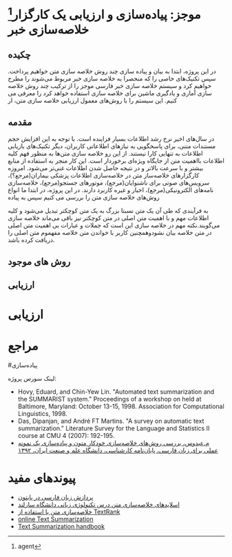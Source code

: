 موجز: پیاده‌‌سازی و ارزیابی یک کارگزار[^1] خلاصه‌سازی خبر
=====================================================
## چکیده
در این پروژه، ابتدا به بیان و پیاده سازی چند روش خلاصه سازی متن خواهیم پرداخت. سپس تکنیک‌های خاصی را که منحصرا به خلاصه سازی خبر مربوط می‌شوند را مطرح خواهیم کرد و سیستم خلاصه سازی خبر فارسی موجز را از ترکیب چند روش خلاصه سازی آماری و یادگیری ماشین برای خلاصه سازی استفاده خواهد کرد را معرفی می کنیم. این سیستم را با روش‌های معمول ارزیابی خلاصه سازی متن، ار


## مقدمه
در سال‌های اخیر نرخ رشد اطلاعات بسیار فزاینده است. با توجه به این افزایش حجم مستندات متنی، برای پاسخگویی به نیاز‌های اطلاعاتی کاربران، دیگر تکنیک‌های بازیابی اطلاعات به تنهایی کارا نیستند. از این رو خلاصه سازی متن‌ها به منظور فهم کلیه اطلاعات بااهمیت متن از جایگاه ویژه‌ای برخوردار است. این‌ کار منجر به استفاده از منابع بیشتر و با سرعت بالاتر و در نتیجه حاصل شدن اطلاعات غنی‌تر می‌شود. امروزه کارگزار‌های خلاصه‌ساز متن در خلاصه‌سازی اطلاعات پزشکی بیماران(مرجع؟)، سرویس‌های صوتی برای ناشنوایان(مرجع)، موتورهای جستجو(مرجع)، خلاصه‌سازی نامه‌‌های الکترونیکی(مرجع)، اخبار و غیره کاربرد دارند.
در این پروژه،‌ در ابتدا ما انواع روش‌های خلاصه سازی متن را بررسی می کنیم سپس به پیاده 



به فرآیندی که طی آن یک متن نسبتا بزرگ به یک متن کوچکتر تبدیل می‌شود و کلیه اطلاعات مهم و با اهمیت متن اصلی در متن کوچکتر نیز باقی می‌ماند خلاصه سازی می‌گویند.نکته مهم در خلاصه سازی این است که جملات و عبارات بی اهمیت متن اصلی در متن خلاصه بیان نشودوهمچنین کاربر با خواندن متن خلاصه مفهموم متن اصلی را دریافت کرده باشد. 


## روش های موجود


## ارزیابی



# ارزیابی

# مراجع

#پیاده‌سازی

لینک سورس پروژه:


+ Hovy, Eduard, and Chin-Yew Lin. "Automated text summarization and the SUMMARIST system." Proceedings of a workshop on held at Baltimore, Maryland: October 13-15, 1998. Association for Computational Linguistics, 1998.
+ Das, Dipanjan, and André FT Martins. "A survey on automatic text summarization." Literature Survey for the Language and Statistics II course at CMU 4 (2007): 192-195.
+ [م.عبدوس، بررسی روش‌های خلاصه‌سازی خودکار متون و پیاده‌سازی یک نمونه عملی برای زبان فارسی، پایان‌نامه کارشناسی، دانشگاه علم و صنعت ایران، ۱۳۹۲](http://bayanbox.ir/id/4450824027451101101?download) 

# پیوندهای مفید
+ [پردازش زبان فارسی در پایتون](http://www.sobhe.ir/hazm)
+ [اسلایدهای خلاصه‌سازی متن درس تکنولوژی زبانی دانشگاه  سارلند](http://www.coli.uni-saarland.de/courses/LT1/2012/slides/summarization_lecture_WS1213.pdf)
+ [خلاصه‌سازی متن با استفاده از TextRank](http://joshbohde.com/blog/document-summarization)
+ [online Text Summarization](http://www.tools4noobs.com/summarize/)
+ [Text Summarization handbook](http://www.isi.edu/natural-language/people/hovy/papers/05Handbook-Summ-hovy.pdf)



[^1]: agent
